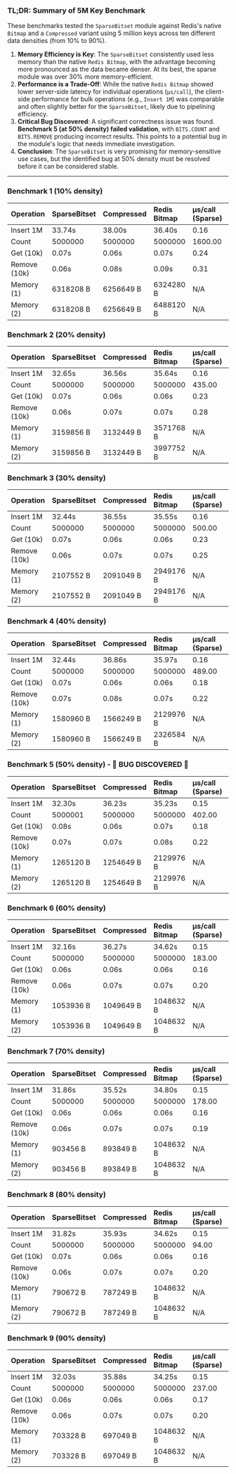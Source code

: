### TL;DR: Summary of 5M Key Benchmark

These benchmarks tested the `SparseBitset` module against Redis's native `Bitmap` and a `Compressed` variant using 5 million keys across ten different data densities (from 10% to 90%).

1.  **Memory Efficiency is Key**: The `SparseBitset` consistently used less memory than the native `Redis Bitmap`, with the advantage becoming more pronounced as the data became denser. At its best, the sparse module was over 30% more memory-efficient.
2.  **Performance is a Trade-Off**: While the native `Redis Bitmap` showed lower server-side latency for individual operations (`μs/call`), the client-side performance for bulk operations (e.g., `Insert 1M`) was comparable and often slightly better for the `SparseBitset`, likely due to pipelining efficiency.
3.  **Critical Bug Discovered**: A significant correctness issue was found. **Benchmark 5 (at 50% density) failed validation**, with `BITS.COUNT` and `BITS.REMOVE` producing incorrect results. This points to a potential bug in the module's logic that needs immediate investigation.
4.  **Conclusion**: The `SparseBitset` is very promising for memory-sensitive use cases, but the identified bug at 50% density must be resolved before it can be considered stable.

---

### Benchmark 1 (10% density)

| Operation | SparseBitset | Compressed | Redis Bitmap | μs/call (Sparse) | μs/call (Compressed) | μs/call (Dense) | Correct |
| :--- | :--- | :--- | :--- | :--- | :--- | :--- | :--- |
| Insert 1M | 33.74s | 38.00s | 36.40s | 0.16 | 0.35 | 0.08 | N/A |
| Count | 5000000 | 5000000 | 5000000 | 1600.00 | 50.00 | 749.00 | ✅ |
| Get (10k) | 0.07s | 0.06s | 0.07s | 0.24 | 0.37 | 0.14 | N/A |
| Remove (10k) | 0.06s | 0.08s | 0.09s | 0.31 | 0.36 | 0.08 | ✅ |
| Memory (1) | 6318208 B | 6256649 B | 6324280 B | N/A | N/A | N/A | N/A |
| Memory (2) | 6318208 B | 6256649 B | 6488120 B | N/A | N/A | N/A | N/A |

### Benchmark 2 (20% density)

| Operation | SparseBitset | Compressed | Redis Bitmap | μs/call (Sparse) | μs/call (Compressed) | μs/call (Dense) | Correct |
| :--- | :--- | :--- | :--- | :--- | :--- | :--- | :--- |
| Insert 1M | 32.65s | 36.56s | 35.64s | 0.16 | 0.24 | 0.08 | N/A |
| Count | 5000000 | 5000000 | 5000000 | 435.00 | 6.00 | 244.00 | ✅ |
| Get (10k) | 0.07s | 0.06s | 0.06s | 0.23 | 0.28 | 0.11 | N/A |
| Remove (10k) | 0.06s | 0.07s | 0.07s | 0.28 | 0.24 | 0.08 | ✅ |
| Memory (1) | 3159856 B | 3132449 B | 3571768 B | N/A | N/A | N/A | N/A |
| Memory (2) | 3159856 B | 3132449 B | 3997752 B | N/A | N/A | N/A | N/A |

### Benchmark 3 (30% density)

| Operation | SparseBitset | Compressed | Redis Bitmap | μs/call (Sparse) | μs/call (Compressed) | μs/call (Dense) | Correct |
| :--- | :--- | :--- | :--- | :--- | :--- | :--- | :--- |
| Insert 1M | 32.44s | 36.55s | 35.55s | 0.16 | 0.23 | 0.08 | N/A |
| Count | 5000000 | 5000000 | 5000000 | 500.00 | 33.00 | 1441.00 | ✅ |
| Get (10k) | 0.07s | 0.06s | 0.06s | 0.23 | 0.25 | 0.13 | N/A |
| Remove (10k) | 0.06s | 0.07s | 0.07s | 0.25 | 0.23 | 0.08 | ✅ |
| Memory (1) | 2107552 B | 2091049 B | 2949176 B | N/A | N/A | N/A | N/A |
| Memory (2) | 2107552 B | 2091049 B | 2949176 B | N/A | N/A | N/A | N/A |

### Benchmark 4 (40% density)

| Operation | SparseBitset | Compressed | Redis Bitmap | μs/call (Sparse) | μs/call (Compressed) | μs/call (Dense) | Correct |
| :--- | :--- | :--- | :--- | :--- | :--- | :--- | :--- |
| Insert 1M | 32.44s | 36.86s | 35.97s | 0.16 | 0.23 | 0.08 | N/A |
| Count | 5000000 | 5000000 | 5000000 | 489.00 | 29.00 | 424.00 | ✅ |
| Get (10k) | 0.07s | 0.06s | 0.06s | 0.18 | 0.25 | 0.12 | N/A |
| Remove (10k) | 0.07s | 0.08s | 0.07s | 0.22 | 0.23 | 0.08 | ✅ |
| Memory (1) | 1580960 B | 1566249 B | 2129976 B | N/A | N/A | N/A | N/A |
| Memory (2) | 1580960 B | 1566249 B | 2326584 B | N/A | N/A | N/A | N/A |

### Benchmark 5 (50% density) - 🚨 BUG DISCOVERED 🚨

| Operation | SparseBitset | Compressed | Redis Bitmap | μs/call (Sparse) | μs/call (Compressed) | μs/call (Dense) | Correct |
| :--- | :--- | :--- | :--- | :--- | :--- | :--- | :--- |
| Insert 1M | 32.30s | 36.23s | 35.23s | 0.15 | 0.22 | 0.08 | N/A |
| Count | 5000001 | 5000000 | 5000000 | 402.00 | 11.00 | 583.00 | ❌ |
| Get (10k) | 0.08s | 0.06s | 0.07s | 0.18 | 0.30 | 0.09 | N/A |
| Remove (10k) | 0.07s | 0.07s | 0.08s | 0.22 | 0.22 | 0.08 | ❌ |
| Memory (1) | 1265120 B | 1254649 B | 2129976 B | N/A | N/A | N/A | N/A |
| Memory (2) | 1265120 B | 1254649 B | 2129976 B | N/A | N/A | N/A | N/A |

### Benchmark 6 (60% density)

| Operation | SparseBitset | Compressed | Redis Bitmap | μs/call (Sparse) | μs/call (Compressed) | μs/call (Dense) | Correct |
| :--- | :--- | :--- | :--- | :--- | :--- | :--- | :--- |
| Insert 1M | 32.16s | 36.27s | 34.62s | 0.15 | 0.21 | 0.07 | N/A |
| Count | 5000000 | 5000000 | 5000000 | 183.00 | 28.00 | 414.00 | ✅ |
| Get (10k) | 0.06s | 0.06s | 0.06s | 0.16 | 0.23 | 0.08 | N/A |
| Remove (10k) | 0.06s | 0.07s | 0.07s | 0.20 | 0.21 | 0.07 | ✅ |
| Memory (1) | 1053936 B | 1049649 B | 1048632 B | N/A | N/A | N/A | N/A |
| Memory (2) | 1053936 B | 1049649 B | 1048632 B | N/A | N/A | N/A | N/A |

### Benchmark 7 (70% density)

| Operation | SparseBitset | Compressed | Redis Bitmap | μs/call (Sparse) | μs/call (Compressed) | μs/call (Dense) | Correct |
| :--- | :--- | :--- | :--- | :--- | :--- | :--- | :--- |
| Insert 1M | 31.86s | 35.52s | 34.80s | 0.15 | 0.21 | 0.08 | N/A |
| Count | 5000000 | 5000000 | 5000000 | 178.00 | 8.00 | 276.00 | ✅ |
| Get (10k) | 0.06s | 0.06s | 0.06s | 0.16 | 0.22 | 0.07 | N/A |
| Remove (10k) | 0.06s | 0.07s | 0.07s | 0.19 | 0.21 | 0.08 | ✅ |
| Memory (1) | 903456 B | 893849 B | 1048632 B | N/A | N/A | N/A | N/A |
| Memory (2) | 903456 B | 893849 B | 1048632 B | N/A | N/A | N/A | N/A |

### Benchmark 8 (80% density)

| Operation | SparseBitset | Compressed | Redis Bitmap | μs/call (Sparse) | μs/call (Compressed) | μs/call (Dense) | Correct |
| :--- | :--- | :--- | :--- | :--- | :--- | :--- | :--- |
| Insert 1M | 31.82s | 35.93s | 34.62s | 0.15 | 0.21 | 0.08 | N/A |
| Count | 5000000 | 5000000 | 5000000 | 94.00 | 8.00 | 113.00 | ✅ |
| Get (10k) | 0.07s | 0.06s | 0.06s | 0.16 | 0.23 | 0.09 | N/A |
| Remove (10k) | 0.06s | 0.07s | 0.07s | 0.20 | 0.21 | 0.08 | ✅ |
| Memory (1) | 790672 B | 787249 B | 1048632 B | N/A | N/A | N/A | N/A |
| Memory (2) | 790672 B | 787249 B | 1048632 B | N/A | N/A | N/A | N/A |

### Benchmark 9 (90% density)

| Operation | SparseBitset | Compressed | Redis Bitmap | μs/call (Sparse) | μs/call (Compressed) | μs/call (Dense) | Correct |
| :--- | :--- | :--- | :--- | :--- | :--- | :--- | :--- |
| Insert 1M | 32.03s | 35.88s | 34.25s | 0.15 | 0.21 | 0.08 | N/A |
| Count | 5000000 | 5000000 | 5000000 | 237.00 | 54.00 | 505.00 | ✅ |
| Get (10k) | 0.06s | 0.06s | 0.06s | 0.17 | 0.22 | 0.07 | N/A |
| Remove (10k) | 0.06s | 0.07s | 0.07s | 0.20 | 0.21 | 0.08 | ✅ |
| Memory (1) | 703328 B | 697049 B | 1048632 B | N/A | N/A | N/A | N/A |
| Memory (2) | 703328 B | 697049 B | 1048632 B | N/A | N/A | N/A | N/A |
